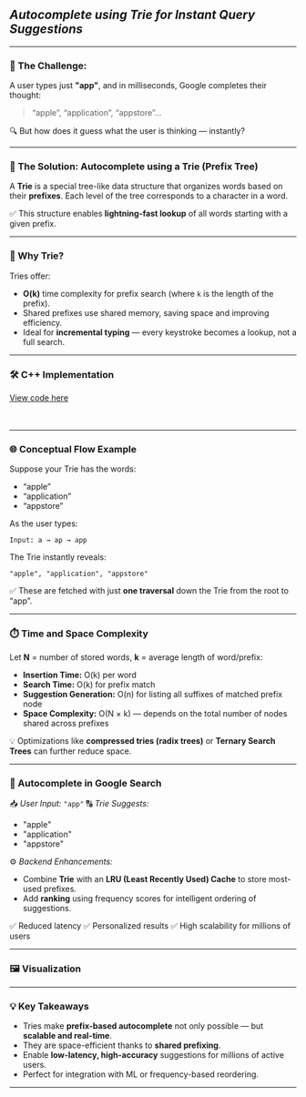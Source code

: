## *Autocomplete using Trie for Instant Query Suggestions*

---

### 🎯 The Challenge:

A user types just **"app"**, and in milliseconds, Google completes their thought:

> “apple”, “application”, “appstore”...

🔍 But how does it guess what the user is thinking — instantly?

---

### 🚀 The Solution: Autocomplete using a **Trie (Prefix Tree)**

A **Trie** is a special tree-like data structure that organizes words based on their **prefixes**.
Each level of the tree corresponds to a character in a word.

✅ This structure enables **lightning-fast lookup** of all words starting with a given prefix.

---

### 🧠 Why Trie?

Tries offer:

* **O(k)** time complexity for prefix search (where `k` is the length of the prefix).
* Shared prefixes use shared memory, saving space and improving efficiency.
* Ideal for **incremental typing** — every keystroke becomes a lookup, not a full search.

---


### 🛠️ C++ Implementation
[View code here](https://github.com/bhumikanaik126/APS-Portfolio/blob/main/codes/b3.cpp)<br><br><br>

---

### 🌐 Conceptual Flow Example

Suppose your Trie has the words:

* “apple”
* “application”
* “appstore”

As the user types:

```
Input: a → ap → app
```

The Trie instantly reveals:

```
"apple", "application", "appstore"
```

✅ These are fetched with just **one traversal** down the Trie from the root to “app”.

---

### ⏱️ Time and Space Complexity

Let **N** = number of stored words, **k** = average length of word/prefix:

* **Insertion Time:** O(k) per word
* **Search Time:** O(k) for prefix match
* **Suggestion Generation:** O(n) for listing all suffixes of matched prefix node
* **Space Complexity:** O(N × k) — depends on the total number of nodes shared across prefixes

💡 Optimizations like **compressed tries (radix trees)** or **Ternary Search Trees** can further reduce space.

---

### 🧪 Autocomplete in Google Search

📥 *User Input:* `"app"`
🔠 *Trie Suggests:*

* "apple"
* "application"
* "appstore"

⚙️ *Backend Enhancements:*

* Combine **Trie** with an **LRU (Least Recently Used) Cache** to store most-used prefixes.
* Add **ranking** using frequency scores for intelligent ordering of suggestions.

✅ Reduced latency
✅ Personalized results
✅ High scalability for millions of users

---

### 🖼️ Visualization

---

### 💡 Key Takeaways

* Tries make **prefix-based autocomplete** not only possible — but **scalable and real-time**.
* They are space-efficient thanks to **shared prefixing**.
* Enable **low-latency, high-accuracy** suggestions for millions of active users.
* Perfect for integration with ML or frequency-based reordering.

---

